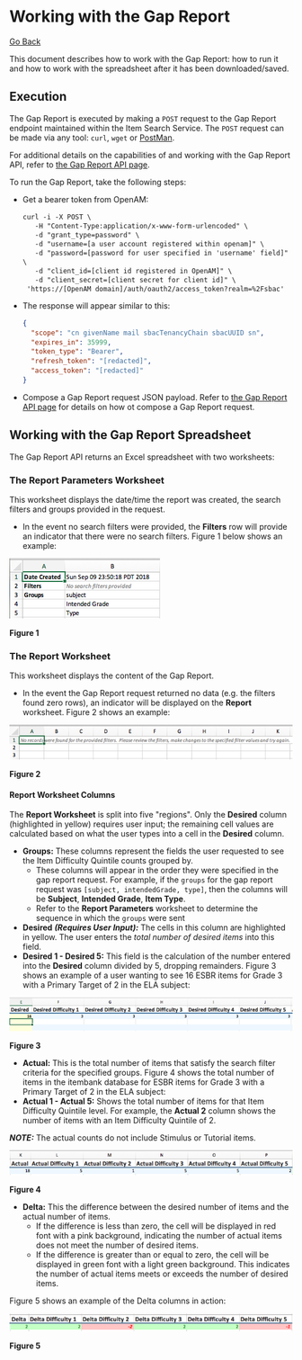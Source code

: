 # Working with the Gap Report

[Go Back](../README.md)

This document describes how to work with the Gap Report: how to run it and how to work with the spreadsheet after it has been downloaded/saved.

## Execution
The Gap Report is executed by making a `POST` request to the Gap Report endpoint maintained within the Item Search Service.  The `POST` request can be made via any tool: `curl`, `wget` or [PostMan](https://www.getpostman.com/).

For additional details on the capabilities of and working with the Gap Report API, refer to [the Gap Report API page](https://github.com/SmarterApp/AP_IMRT_ItemSearchService/blob/feature/IAT-2095-docs/documentation/gap_report_api.md).

To run the Gap Report, take the following steps:
* Get a bearer token from OpenAM:

	```
	curl -i -X POST \
	   -H "Content-Type:application/x-www-form-urlencoded" \
	   -d "grant_type=password" \
	   -d "username=[a user account registered within openam]" \
	   -d "password=[password for user specified in 'username' field]" \
	   -d "client_id=[client id registered in OpenAM]" \
	   -d "client_secret=[client secret for client id]" \
	 'https://[OpenAM domain]/auth/oauth2/access_token?realm=%2Fsbac'
    ```

* The response will appear similar to this:

	```json
	{
	  "scope": "cn givenName mail sbacTenancyChain sbacUUID sn",
	  "expires_in": 35999,
	  "token_type": "Bearer",
	  "refresh_token": "[redacted]",
	  "access_token": "[redacted]"
	}
	```
	
* Compose a Gap Report request JSON payload.  Refer to [the Gap Report API page](https://github.com/SmarterApp/AP_IMRT_ItemSearchService/blob/develop/documentation/gap_report_api.md) for details on how ot compose a Gap Report request.

## Working with the Gap Report Spreadsheet
The Gap Report API returns an Excel spreadsheet with two worksheets:

### The Report Parameters Worksheet
This worksheet displays the date/time the report was created, the search filters and groups provided in the request.

* In the event no search filters were provided, the **Filters** row will provide an indicator that there were no search filters.  Figure 1 below shows an example:

![Report Parameters Worksheet showing no filters](../assets/images/gap-report-params-ws-no-filters.png)

**Figure 1**

### The Report Worksheet
This worksheet displays the content of the Gap Report.

* In the event the Gap Report request returned no data (e.g. the filters found zero rows), an indicator will be displayed on the **Report** worksheet.  Figure 2 shows an example:

![Report Worksheet showing no records](../assets/images/gap-report-ws-no-data.png)

**Figure 2**

#### Report Worksheet Columns
The **Report Worksheet** is split into five "regions".  Only the **Desired** column (highlighted in yellow) requires user input; the remaining cell values are calculated based on what the user types into a cell in the **Desired** column.

* **Groups:** These columns represent the fields the user requested to see the Item Difficulty Quintile counts grouped by.
  * These columns will appear in the order they were specified in the gap report request.  For example, if the `groups` for the gap report request was `[subject, intendedGrade, type]`, then the columns will be **Subject**, **Intended Grade**, **Item Type**.
  * Refer to the **Report Parameters** worksheet to determine the sequence in which the `groups` were sent
* **Desired** _**(Requires User Input):**_  The cells in this column are highlighted in yellow.  The user enters the _total number of desired items_ into this field.
* **Desired 1 - Desired 5:** This field is the calculation of the number entered into the **Desired** column divided by 5, dropping remainders.  Figure 3 shows an example of a user wanting to see 16 ESBR items for Grade 3 with a Primary Target of 2 in the ELA subject:

![Total desired items](../assets/images/gap-report-desired-data-entry.png)

**Figure 3**

* **Actual:** This is the total number of items that satisfy the search filter criteria for the specified groups.  Figure 4 shows the total number of items in the itembank database for ESBR items for Grade 3 with a Primary Target of 2 in the ELA subject:
* **Actual 1 - Actual 5:** Shows the total number of items for that Item Difficulty Quintile level.  For example, the **Actual 2** column shows the number of items with an Item Difficulty Quintile of 2.

_**NOTE:**_  The actual counts do not include Stimulus or Tutorial items.

![Actual items](../assets/images/gap-report-ws-actual-items-count.png)

**Figure 4**

* **Delta:** This the difference between the desired number of items and the actual number of items.
  * If the difference is less than zero, the cell will be displayed in red font with a pink background, indicating the number of actual items does not meet the number of desired items.
  * If the difference is greater than or equal to zero, the cell will be displayed in green font with a light green background.  This indicates the number of actual items meets or exceeds the number of desired items.

Figure 5 shows an example of the Delta columns in action:

![Delta columns calculation](../assets/images/gap-report-ws-delta-items.png)

**Figure 5**
